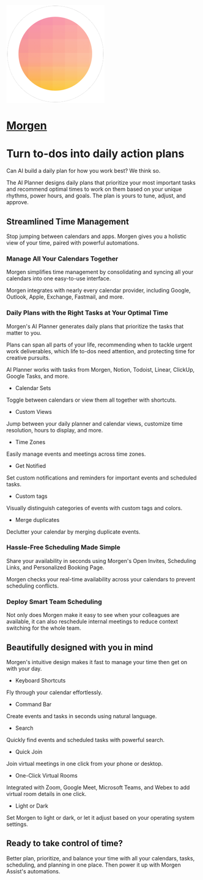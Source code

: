 ﻿![morgen Logo](https://raw.githubusercontent.com/Zoullx/chocolatey-packages/master/morgen/morgen.png "Morgen Logo")

# [Morgen](https://community.chocolatey.org/packages/morgen)

# Turn to-dos into daily action plans

Can AI build a daily plan for how you work best? We think so.

The AI Planner designs daily plans that prioritize your most important tasks and recommend optimal times to work on them based on your unique rhythms, power hours, and goals. The plan is yours to tune, adjust, and approve.

## Streamlined Time Management

Stop jumping between calendars and apps. Morgen gives you a holistic view of your time, paired with powerful automations.

### Manage All Your Calendars Together

Morgen simplifies time management by consolidating and syncing all your calendars into one easy-to-use interface.

Morgen integrates with nearly every calendar provider, including Google, Outlook, Apple, Exchange, Fastmail, and more.

### Daily Plans with the Right Tasks at Your Optimal Time

Morgen's AI Planner generates daily plans that prioritize the tasks that matter to you.

Plans can span all parts of your life, recommending when to tackle urgent work deliverables, which life to-dos need attention, and protecting time for creative pursuits.

AI Planner works with tasks from Morgen, Notion, Todoist, Linear, ClickUp, Google Tasks, and more.

- Calendar Sets

Toggle between calendars or view them all together with shortcuts.

- Custom Views

Jump between your daily planner and calendar views, customize time resolution, hours to display, and more.

- Time Zones

Easily manage events and meetings across time zones.

- Get Notified

Set custom notifications and reminders for important events and scheduled tasks.

- Custom tags

Visually distinguish categories of events with custom tags and colors.

- Merge duplicates

Declutter your calendar by merging duplicate events.

### Hassle-Free Scheduling Made Simple

Share your availability in seconds using Morgen's Open Invites, Scheduling Links, and Personalized Booking Page.

Morgen checks your real-time availability across your calendars to prevent scheduling conflicts.

### Deploy Smart Team Scheduling

Not only does Morgen make it easy to see when your colleagues are available, it can also reschedule internal meetings to reduce context switching for the whole team.

## Beautifully designed with you in mind

Morgen's intuitive design makes it fast to manage your time then get on with your day.

- Keyboard Shortcuts

Fly through your calendar effortlessly.

- Command Bar

Create events and tasks in seconds using natural language.

- Search

Quickly find events and scheduled tasks with powerful search.

- Quick Join

Join virtual meetings in one click from your phone or desktop.

- One-Click Virtual Rooms

Integrated with Zoom, Google Meet, Microsoft Teams, and Webex to add virtual room details in one click.

- Light or Dark

Set Morgen to light or dark, or let it adjust based on your operating system settings.

## Ready to take control of time?

Better plan, prioritize, and balance your time with all your calendars, tasks, scheduling, and planning in one place. Then power it up with Morgen Assist's automations.
